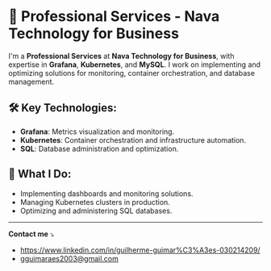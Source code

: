 # 🚀 **Professional Services - Nava Technology for Business**

I'm a **Professional Services** at **Nava Technology for Business**, with expertise in **Grafana**, **Kubernetes**, and **MySQL**. I work on implementing and optimizing solutions for monitoring, container orchestration, and database management.

## 🛠️ **Key Technologies**:
- **Grafana**: Metrics visualization and monitoring.
- **Kubernetes**: Container orchestration and infrastructure automation.
- **SQL**: Database administration and optimization.

## 💼 **What I Do**:
- Implementing dashboards and monitoring solutions.
- Managing Kubernetes clusters in production.
- Optimizing and administering SQL databases.

---

**Contact me** ⤵️

- https://www.linkedin.com/in/guilherme-guimar%C3%A3es-030214209/
- gguimaraes2003@gmail.com
